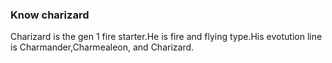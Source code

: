 ### Know charizard
Charizard is the gen 1 fire starter.He is fire and flying type.His evotution line is Charmander,Charmealeon, and Charizard.
<img src="">
